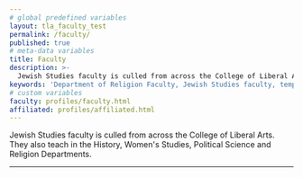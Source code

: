 ```yaml
---
# global predefined variables
layout: tla_faculty_test
permalink: /faculty/
published: true
# meta-data variables
title: Faculty
description: >-
  Jewish Studies faculty is culled from across the College of Liberal Arts including the History, Women's Studies, Political Science and Religion Departments.
keywords: 'Department of Religion Faculty, Jewish Studies faculty, temple university'
# custom variables
faculty: profiles/faculty.html
affiliated: profiles/affiliated.html
---
```

Jewish Studies faculty is culled from across the College of Liberal Arts. They also teach in the History, Women's Studies, Political Science and Religion Departments.

___

